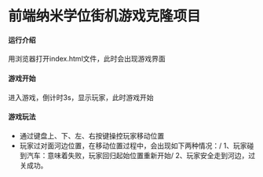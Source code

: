 
前端纳米学位街机游戏克隆项目
===============================

#### 运行介绍

用浏览器打开index.html文件，此时会出现游戏界面

#### 游戏开始

进入游戏，倒计时3s，显示玩家，此时游戏开始

#### 游戏玩法
* 通过键盘上、下、左、右按键操控玩家移动位置
* 玩家过对面河边位置，在移动位置过程中，会出现如下两种情况：/
   1、玩家碰到汽车：意味着失败，玩家回归起始位置重新开始/
   2、玩家安全走到河边，过关成功。

